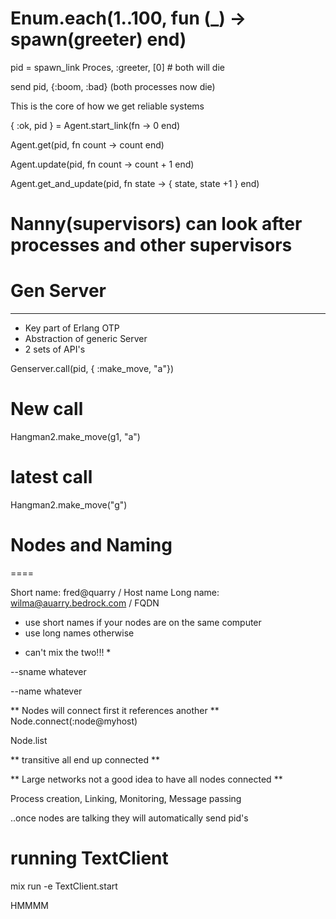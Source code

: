 # Enum.each(1..100, fun (_) -> spawn(greeter) end)

pid = spawn_link Proces, :greeter, [0] # both will die

 send pid, {:boom, :bad} (both processes now die)

 This is the core of how we get reliable systems

 { :ok, pid } = Agent.start_link(fn -> 0 end)

 Agent.get(pid, fn count -> count end)

 Agent.update(pid, fn count -> count + 1 end)

 Agent.get_and_update(pid, fn state -> { state, state +1 } end)

 # Nanny(supervisors) can look after processes and other supervisors

# Gen Server
---

- Key part of Erlang OTP
- Abstraction of generic Server
- 2 sets of API's

Genserver.call(pid, { :make_move, "a"})

# New call
Hangman2.make_move(g1, "a")

# latest call
Hangman2.make_move("g")

# Nodes and Naming
====

Short name: fred@quarry / Host name
Long name: wilma@auarry.bedrock.com / FQDN

- use short names if your nodes are on the same computer
- use long names otherwise

* can't mix the two!!! *

--sname whatever

--name whatever

** Nodes will connect first it references another **
Node.connect(:node@myhost)

Node.list

** transitive all end up connected **

** Large networks not a good idea to have all nodes connected **

Process creation, Linking, Monitoring, Message passing

..once nodes are talking they will automatically send pid's

# running TextClient
mix run -e TextClient.start

HMMMM
